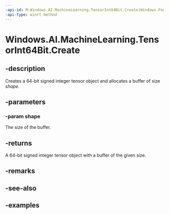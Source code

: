 ```yaml
---
-api-id: M:Windows.AI.MachineLearning.TensorInt64Bit.Create(Windows.Foundation.Collections.IIterable{System.Int64})
-api-type: winrt method
---
```


<!-- Method syntax.
public TensorInt64Bit TensorInt64Bit.Create(IIterable<Int64> shape)
-->

# Windows.AI.MachineLearning.TensorInt64Bit.Create

## -description
Creates a 64-bit signed integer tensor object and allocates a buffer of size *shape*.

## -parameters
### -param shape
The size of the buffer.

## -returns
A 64-bit signed integer tensor object with a buffer of the given size.

## -remarks

## -see-also

## -examples
